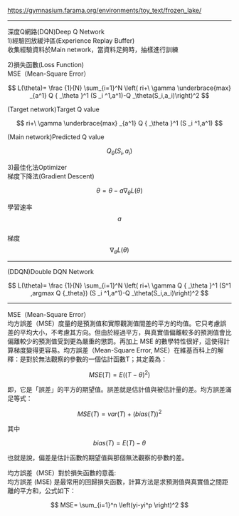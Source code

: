 https://gymnasium.farama.org/environments/toy_text/frozen_lake/  

---
深度Q網路(DQN)Deep Q Network  
1)經驗回放緩沖區(Experience Replay Buffer)  
收集經驗資料於Main network，當資料足夠時，抽樣進行訓練  

2)損失函數(Loss Function)  
MSE（Mean-Square Error）  

$$ L(\theta)= \frac {1}{N} \sum_{i=1}^N \left( ri+\ \gamma \underbrace{max} _{a^1} Q { _\theta }^1 (S _i ^1,a^1)-Q _\theta(S_i,a_i)\right)^2  $$  

(Target network)Target Q value  

$$ ri+\ \gamma \underbrace{max} _{a^1} Q { _\theta }^1  (S _i ^1,a^1) $$  

(Main network)Predicted Q value  

$$ Q _\theta(S_i,a_i)  $$  

3)最佳化法Optimizer  
梯度下降法(Gradient Descent)  

$$ \theta=\theta-a \nabla_\theta L(\theta) $$  

學習速率  $$a  $$  
梯度  $$\nabla_\theta L(\theta) $$

---

(DDQN)Double DQN Network  

$$ L(\theta)= \frac {1}{N} \sum_{i=1}^N \left( ri+\ \gamma Q { _\theta }^1 (S^1 ,argmax Q {_theta}) (S _i ^1,a^1)-Q _\theta(S_i,a_i)\right)^2  $$  


---

MSE（Mean-Square Error）  
均方誤差（MSE）度量的是預測值和實際觀測值間差的平方的均值。它只考慮誤差的平均大小，不考慮其方向。但由於經過平方，與真實值偏離較多的預測值會比偏離較少的預測值受到更為嚴重的懲罰。再加上 MSE 的數學特性很好，這使得計算梯度變得更容易。均方誤差（Mean-Square Error, MSE）在維基百科上的解釋：是對於無法觀察的參數的一個估計函數T；其定義為：  
  
$$ MSE(T)=E((T-\theta)^2) $$  

即，它是「誤差」的平方的期望值。誤差就是估計值與被估計量的差。均方誤差滿足等式：  

$$ MSE(T)=var(T)+(bias(T))^2 $$  

其中  

 $$ bias(T)=E(T)-\theta $$    
 
也就是說，偏差是估計函數的期望值與那個無法觀察的參數的差。  

均方誤差（MSE）對於損失函數的意義:  
均方誤差 (MSE) 是最常用的回歸損失函數，計算方法是求預測值與真實值之間距離的平方和，公式如下：  


$$ MSE= \sum_{i=1}^n \left(yi-yi^p \right)^2  $$  
